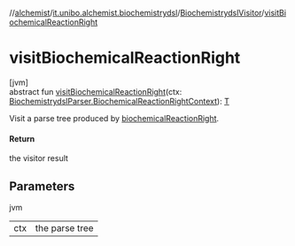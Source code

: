 //[alchemist](../../../index.md)/[it.unibo.alchemist.biochemistrydsl](../index.md)/[BiochemistrydslVisitor](index.md)/[visitBiochemicalReactionRight](visit-biochemical-reaction-right.md)

# visitBiochemicalReactionRight

[jvm]\
abstract fun [visitBiochemicalReactionRight](visit-biochemical-reaction-right.md)(ctx: [BiochemistrydslParser.BiochemicalReactionRightContext](../-biochemistrydsl-parser/-biochemical-reaction-right-context/index.md)): [T](../../it.unibo.alchemist.model.implementations.conditions/-generic-molecule-present/index.md)

Visit a parse tree produced by [biochemicalReactionRight](../-biochemistrydsl-parser/biochemical-reaction-right.md).

#### Return

the visitor result

## Parameters

jvm

| | |
|---|---|
| ctx | the parse tree |
